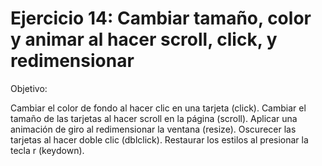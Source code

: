 # Ejercicio 14: Cambiar tamaño, color y animar al hacer scroll, click, y redimensionar
Objetivo:

Cambiar el color de fondo al hacer clic en una tarjeta (click).
Cambiar el tamaño de las tarjetas al hacer scroll en la página (scroll).
Aplicar una animación de giro al redimensionar la ventana (resize).
Oscurecer las tarjetas al hacer doble clic (dblclick).
Restaurar los estilos al presionar la tecla r (keydown).